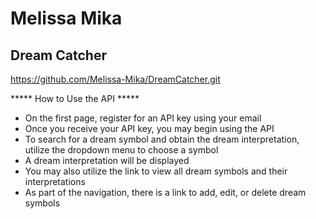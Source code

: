 
# Melissa Mika
## Dream Catcher

https://github.com/Melissa-Mika/DreamCatcher.git

***** How to Use the API *****
- On the first page, register for an API key using your email
- Once you receive your API key, you may begin using the API
- To search for a dream symbol and obtain the dream interpretation, utilize the dropdown menu to choose a symbol
- A dream interpretation will be displayed
- You may also utilize the link to view all dream symbols and their interpretations
- As part of the navigation, there is a link to add, edit, or delete dream symbols
